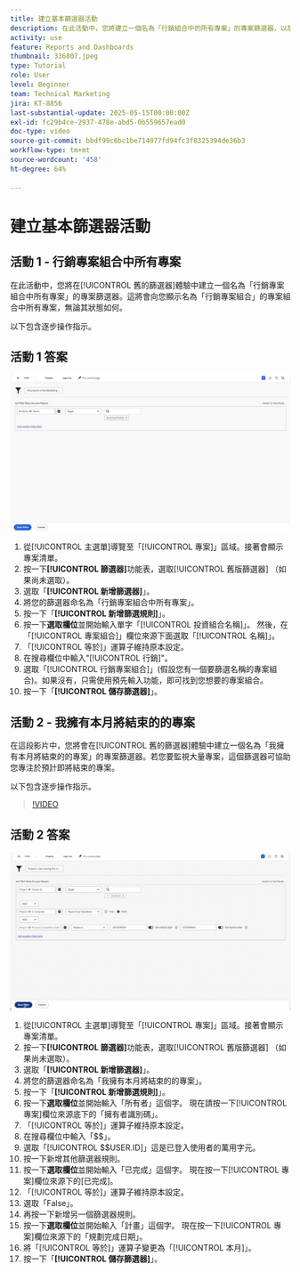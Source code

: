 ```yaml
---
title: 建立基本篩選器活動
description: 在此活動中，您將建立一個名為「行銷組合中的所有專案」的專案篩選器，以及另一個名為「本月結束的我擁有的專案」專案篩選器。
activity: use
feature: Reports and Dashboards
thumbnail: 336807.jpeg
type: Tutorial
role: User
level: Beginner
team: Technical Marketing
jira: KT-8856
last-substantial-update: 2025-05-15T00:00:00Z
exl-id: fc29b4ce-2937-478e-abd5-0b559657ead0
doc-type: video
source-git-commit: bbdf99c6bc1be714077fd94fc3f8325394de36b3
workflow-type: tm+mt
source-wordcount: '458'
ht-degree: 64%

---
```


# 建立基本篩選器活動


## 活動 1 - 行銷專案組合中所有專案

在此活動中，您將在[!UICONTROL 舊的篩選器]體驗中建立一個名為「行銷專案組合中所有專案」的專案篩選器。這將會向您顯示名為「行銷專案組合」的專案組合中所有專案，無論其狀態如何。

以下包含逐步操作指示。

## 活動 1 答案

![影像顯示建立新篩選器的畫面](assets/basic-filter-activity-1.png)

1. 從[!UICONTROL 主選單]導覽至「[!UICONTROL 專案]」區域。接著會顯示專案清單。
1. 按一下&#x200B;**[!UICONTROL 篩選器]**&#x200B;功能表，選取[!UICONTROL 舊版篩選器] （如果尚未選取）。
1. 選取「**[!UICONTROL 新增篩選器]**」。
1. 將您的篩選器命名為「行銷專案組合中所有專案」。
1. 按一下「**[!UICONTROL 新增篩選規則]**」。
1. 按一下&#x200B;**選取欄位**&#x200B;並開始輸入單字「[!UICONTROL 投資組合名稱]」。 然後，在「[!UICONTROL 專案組合]」欄位來源下面選取「[!UICONTROL 名稱]」。
1. 「[!UICONTROL 等於]」運算子維持原本設定。
1. 在搜尋欄位中輸入&quot;[!UICONTROL 行銷]&quot;。
1. 選取「[!UICONTROL 行銷專案組合]」(假設您有一個要篩選名稱的專案組合)。如果沒有，只需使用預先輸入功能，即可找到您想要的專案組合。
1. 按一下「**[!UICONTROL 儲存篩選器]**」。

## 活動 2 - 我擁有本月將結束的的專案

在這段影片中，您將會在[!UICONTROL 舊的篩選器]體驗中建立一個名為「我擁有本月將結束的的專案」的專案篩選器。若您要監視大量專案，這個篩選器可協助您專注於預計即將結束的專案。

以下包含逐步操作指示。

>[!VIDEO](https://video.tv.adobe.com/v/336807/?quality=12&learn=on&enablevpops=1)

## 活動 2 答案

![影像顯示建立新篩選器的畫面](assets/basic-filter-activity-2.png)

1. 從[!UICONTROL 主選單]導覽至「[!UICONTROL 專案]」區域。接著會顯示專案清單。
1. 按一下&#x200B;**[!UICONTROL 篩選器]**&#x200B;功能表，選取[!UICONTROL 舊版篩選器] （如果尚未選取）。
1. 選取「**[!UICONTROL 新增篩選器]**」。
1. 將您的篩選器命名為「我擁有本月將結束的的專案」。
1. 按一下「**[!UICONTROL 新增篩選規則]**」。
1. 按一下&#x200B;**選取欄位**&#x200B;並開始輸入「所有者」這個字。 現在請按一下[!UICONTROL 專案]欄位來源底下的「擁有者識別碼」。
1. 「[!UICONTROL 等於]」運算子維持原本設定。
1. 在搜尋欄位中輸入「$$」。
1. 選取「[!UICONTROL $$USER.ID]」這是已登入使用者的萬用字元。
1. 按一下新增其他篩選器規則。
1. 按一下&#x200B;**選取欄位**&#x200B;並開始輸入「已完成」這個字。 現在按一下[!UICONTROL 專案]欄位來源下的[已完成]。
1. 「[!UICONTROL 等於]」運算子維持原本設定。
1. 選取「False」。
1. 再按一下新增另一個篩選器規則。
1. 按一下&#x200B;**選取欄位**&#x200B;並開始輸入「計畫」這個字。 現在按一下[!UICONTROL 專案]欄位來源下的「規劃完成日期」。
1. 將「[!UICONTROL 等於]」運算子變更為「[!UICONTROL 本月]」。
1. 按一下「**[!UICONTROL 儲存篩選器]**」。

